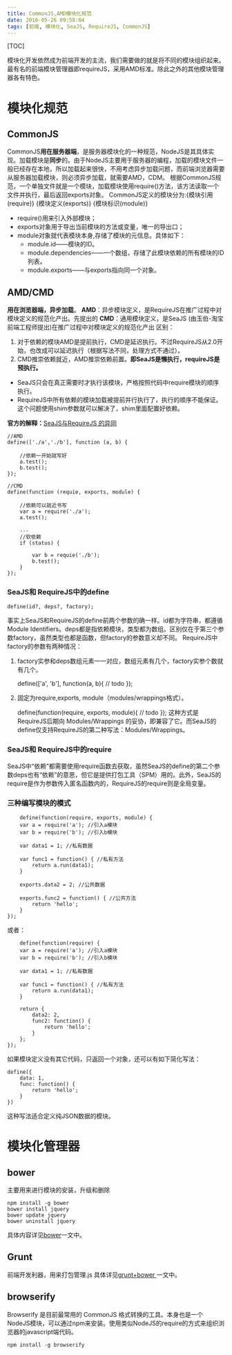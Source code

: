 ```yaml
---
title: CommonJS,AMD模块化规范
date: 2016-05-26 09:58:04
tags: [前端, 模块化, SeaJS, RequireJS, CommonJS]
---
```

[TOC]

模块化开发依然成为前端开发的主流，我们需要做的就是将不同的模块组织起来。最有名的前端模块管理器即requireJS，采用AMD标准。除此之外的其他模块管理器各有特色。
# 模块化规范
## CommonJS
CommonJS**用在服务器端**，是服务器模块化的一种规范，NodeJS是其具体实现。加载模块是**同步**的。由于NodeJS主要用于服务器的编程，加载的模块文件一般已经存在本地，所以加载起来很快，不用考虑异步加载问题，而前端浏览器需要从服务器加载模块，则必须异步加载，就需要AMD，CDM。
根据CommonJS规范，一个单独文件就是一个模块，加载模块使用require()方法，该方法读取一个文件并执行，最后返回exports对象。
CommonJS定义的模块分为:{模块引用(require)} {模块定义(exports)} {模块标识(module)}
 
 - require()用来引入外部模块；
 - exports对象用于导出当前模块的方法或变量，唯一的导出口；
 - module对象就代表模块本身,存储了模块的元信息。具体如下：
    - module.id——模块的ID。
    - module.dependencies——一个数组，存储了此模块依赖的所有模块的ID列表。   
    - module.exports——与exports指向同一个对象。

## AMD/CMD
**用在浏览器端，异步加载**。
**AMD**：异步模块定义，是RequireJS在推广过程中对模块定义的规范化产出。先提出的
**CMD**：通用模块定义，是SeaJS (由玉伯-淘宝前端工程师提出)在推广过程中对模块定义的规范化产出 
区别：
1. 对于依赖的模块AMD是提前执行，CMD是延迟执行。不过RequireJS从2.0开始，也改成可以延迟执行（根据写法不同，处理方式不通过）。
2. CMD推崇依赖就近，AMD推崇依赖前置。**即SeaJS是懒执行，requireJS是预执行。**
- SeaJS只会在真正需要时才执行该模块，严格按照代码中require模块的顺序执行。
- RequireJS中所有依赖的模块加载被提前并行执行了，执行的顺序不能保证。这个问题使用shim参数就可以解决了，shim里面配置好依赖。

**官方的解释：**[SeaJS与RequireJS 的异同][1]

    //AMD 
    define(['./a','./b'], function (a, b) { 

        //依赖一开始就写好 
        a.test(); 
        b.test(); 
    }); 

    //CMD 
    define(function (requie, exports, module) { 
         
        //依赖可以就近书写 
        var a = require('./a'); 
        a.test(); 
         
        ... 
        //软依赖 
        if (status) { 
         
            var b = requie('./b'); 
            b.test(); 
        } 
    }); 
    
### SeaJS和 RequireJS中的define

    define(id?, deps?, factory);
事实上SeaJS和RequireJS的define前两个参数的确一样。id都为字符串，都遵循 Module Identifiers。deps都是指依赖模块，类型都为数组。区别仅在于第三个参数factory，虽然类型也都是函数，但factory的参数意义却不同。
RequireJS中factory的参数有两种情况：
1. factory实参和deps数组元素一一对应，数组元素有几个，factory实参个数就有几个。


    define(['a', 'b'], function(a, b){
            // todo
    });
2. 固定为require,exports, module（modules/wrappings格式）。


    define(function(require, exports, module){
        // todo
    });
这种方式是RequireJS后期向 Modules/Wrappings 的妥协，即兼容了它。而SeaJS的define仅支持RequireJS的第二种写法：Modules/Wrappings。
### SeaJS和 RequireJS中的require
SeaJS中“依赖”都需要使用require函数去获取，虽然SeaJS的define的第二个参数deps也有“依赖”的意思，但它是提供打包工具（SPM）用的。此外，SeaJS的require是作为参数传入匿名函数内的，RequireJS的require则是全局变量。
### 三种编写模块的模式


        define(function(require, exports, module) {
        var a = require('a'); //引入a模块
        var b = require('b'); //引入b模块

        var data1 = 1; //私有数据

        var func1 = function() { //私有方法
            return a.run(data1);
        }

        exports.data2 = 2; //公共数据

        exports.func2 = function() { //公共方法
            return 'hello';
        }
    });
或者：

        define(function(require) {
        var a = require('a'); //引入a模块
        var b = require('b'); //引入b模块

        var data1 = 1; //私有数据

        var func1 = function() { //私有方法
            return a.run(data1);
        }

        return {
            data2: 2,
            func2: function() {
                return 'hello';
            }
        };
    });
如果模块定义没有其它代码，只返回一个对象，还可以有如下简化写法：

    define({
        data: 1,
        func: function() {
            return 'hello';
        }
    })

这种写法适合定义纯JSON数据的模块。
# 模块化管理器
## bower
主要用来进行模块的安装，升级和删除

    npm install -g bower
    bower install jquery
    bower update jquery
    bower uninstall jquery
具体内容详见[bower][2]一文中。
## Grunt
前端开发利器，用来打包管理.js
具体详见[grunt+bower ][3]一文中。
## browserify
Browserify 是目前最常用的 CommonJS 格式转换的工具。本身也是一个NodeJS模块，可以通过npm来安装。使用类似NodeJS的require的方式来组织浏览器的javascript端代码。    

    npm install -g browserify


  [1]: https://github.com/seajs/seajs/issues/277
  [2]: http://chen1218chen.github.io/2016/06/08/bower/
  [3]: http://chen1218chen.github.io/2016/06/08/grunt/